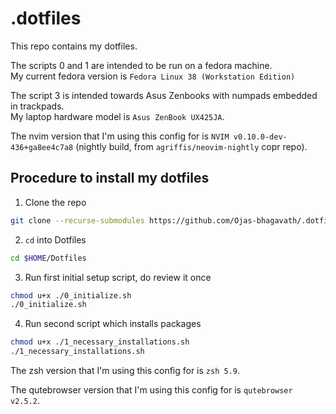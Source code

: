 # .dotfiles
This repo contains my dotfiles.  
  
The scripts 0 and 1 are intended to be run on a fedora machine.  
My current fedora version is ```Fedora Linux 38 (Workstation Edition)```  
  
The script 3 is intended towards Asus Zenbooks with numpads embedded in trackpads.  
My laptop hardware model is ```Asus ZenBook UX425JA```.  
  
The nvim version that I'm using this config for is ```NVIM v0.10.0-dev-436+ga8ee4c7a8``` (nightly build, from ```agriffis/neovim-nightly``` copr repo).  

## Procedure to install my dotfiles 
1. Clone the repo

```bash
git clone --recurse-submodules https://github.com/Ojas-bhagavath/.dotfiles.git $HOME/Dotfiles
```

2. `cd` into Dotfiles

```bash
cd $HOME/Dotfiles
```

3. Run first initial setup script, do review it once

```bash
chmod u+x ./0_initialize.sh
./0_initialize.sh
```

4. Run second script which installs packages

```bash
chmod u+x ./1_necessary_installations.sh
./1_necessary_installations.sh
```
  
The zsh version that I'm using this config for is ```zsh 5.9```.  
  
The qutebrowser version that I'm using this config for is ```qutebrowser v2.5.2```.  